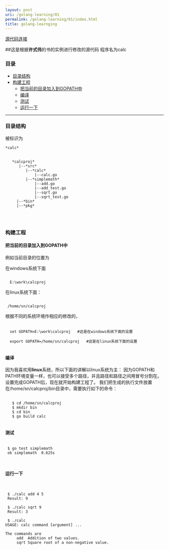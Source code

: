 ```yaml
---
layout: post
uri: /golang-learning/01
permalink: /golang-learning/01/index.html
title: golang-learnging
---
```



[源代码连接](https://github.com/sndnvaps/Golang-learning)


##这是根据**许式伟**的书的实例进行修改的源代码
程序名为calc

<h3 id="catalog">目录</h3>

*    [目录结构](#construct)
*    [构建工程](#proj)
     *    [把当前的目录加入到GOPATH中](#proj1)
	 *    [编译](#proj2)
	 *    [测试](#proj3)
	 *    [运行一下](#proj4)
* * *


<h3 id="construct">目录结构</h3>

被标识为
<pre><code>*calc*</code></pre>


<pre>
  <code>
   *calcproj*
      |--*src*
	     |--*calc*
             |--calc.go
         |--*simplemath*
             |--add.go
             |--add_test.go
             |--sqrt.go
             |--sqrt_test.go
     |--*bin*
     |--*pkg*


   </code>
</pre>

<h3 id="proj">构建工程</h3>

<h4 id="proj1">把当前的目录加入到GOPATH中</h4>

例如当前目录的位置为

在windows系统下面

<code>
  E:\work\calcproj
</code>

在linux系统下面：

<code>
 /home/sn/calcproj
</code>

根据不同的系统环境作相应的修改的，

<pre>
 <code>
  set GOPATH=E:\work\calcproj   #这是在windows系统下面的设置

  export GOPATH=/home/sn/calcproj   #这是在linux系统下面的设置
 </code>
</pre>


<h4 id="proj2">编译</h4>

因为我喜欢用**linux**系统，所以下面的讲解以linux系统为主：
 因为GOPATH和PATH环境变量一样，也可以接受多个路径，并且路径和路径之间用冒号分割在。设置完成GOPATH后，现在就开始构建工程了。
我们把生成的执行文件放置在/home/sn/calcproj/bin目录中，需要执行如下的命令：

<pre>
  <code>
   $ cd /home/sn/calcproj
   $ mkdir bin
   $ cd bin
   $ go build calc
 </code>
</pre>

<h4 id="proj3">测试</h4>

<pre>
 <code>
 $ go test simplemath
 ok simplemath  0.625s

 </code>
</pre>

<h4 id="proj4">运行一下</h4>

<pre>
 <code>

 $ ./calc add 4 5
 Result: 9
 
 $ ./calc sqrt 9
 Result: 3

 $ ./calc 
USAGE: calc command [argument] ...

The commands are 
     add  Addition of two values.
     sqrt Square root of a non-negative value.

 </code>
</pre>



